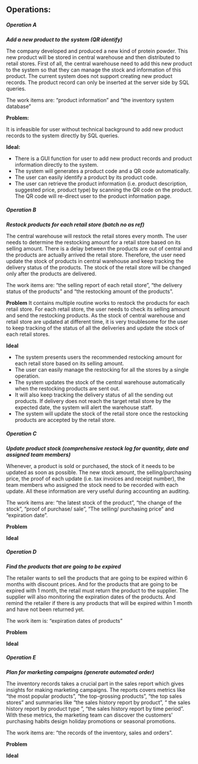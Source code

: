 ## Operations:

##### Operation A
**_Add a new product to the system (QR identify)_**

The company developed and produced a new kind of protein powder. This new product will be stored in central warehouse and then distributed to retail stores. First of all, the central warehouse need to add this new product to the system so that they can manage the stock and information of this product. The current system does not support creating new product records. The product record can only be inserted at the server side by SQL queries.

The work items are: “product information” and “the inventory system database”

**Problem:**

It is infeasible for user without technical background to add new product records to the system directly by SQL queries.

**Ideal:**
- There is a GUI function for user to add new product records and product information directly to the system.
- The system will generates a product code and a QR code automatically.
- The user can easily identify a product by its product code.
- The user can retrieve the product information (i.e. product description, suggested price, product type) by scanning the QR code on the product. The QR code will re-direct user to the product information page.

##### Operation B
**_Restock products for each retail store (batch no as ref)_**

The central warehouse will restock the retail stores every month. The user needs to determine the restocking amount for a retail store based on its selling amount. There is a delay between the products are out of central and the products are actually arrived the retail store. Therefore, the user need update the stock of products in central warehouse and keep tracking the delivery status of the products. The stock of the retail store will be changed only after the products are delivered.

The work items are: “the selling report of each retail store”, “the delivery status of the products” and “the restocking amount of the products”.  

**Problem**
It contains multiple routine works to restock the products for each retail store. For each retail store, the user needs to check its selling amount and send the restocking products. As the stock of central warehouse and retail store are updated at different time, it is very troublesome for the user to keep tracking of the status of all the deliveries and update the stock of each retail stores.

**Ideal**
- The system presents users the recommended restocking amount for each retail store based on its selling amount.
- The user can easily manage the restocking for all the stores by a single operation.
- The system updates the stock of the central warehouse automatically when the restocking products are sent out.
- It will also keep tracking the delivery status of all the sending out products. If delivery does not reach the target retail store by the expected date, the system will alert the warehouse staff.
- The system will update the stock of the retail store once the restocking products are accepted by the retail store.   

##### Operation C
**_Update product stock (comprehensive restock log for quantity, date and assigned team members)_**

Whenever, a product is sold or purchased, the stock of it needs to be updated as soon as possible. The new stock amount, the selling/purchasing price, the proof of each update (i.e. tax invoices and receipt number), the team members who assigned the stock  need to be recorded with each update.  All these information are very useful during accounting an auditing.

The work items are: “the latest stock of the product”, “the change of the stock”, “proof of purchase/ sale”, “The selling/ purchasing price” and “expiration date”.

**Problem**

**Ideal**

##### Operation D
**_Find the products that are going to be expired_**

The retailer wants to sell the products that are going to be expired within 6 months with discount prices. And for the products that are going to be expired with 1 month, the retail must return the product to the supplier. The supplier will also monitoring the expiration dates of the products. And remind the retailer if there is any products that will be expired within 1 month and have not been returned yet.

The work item is: “expiration dates of products”

**Problem**

**Ideal**

##### Operation E
**_Plan for marketing campaigns (generate automated order)_**

The inventory records takes a crucial part in the sales report which gives insights for making marketing campaigns. The reports covers metrics like “the most popular products”, “the top-grossing products”, “the top sales stores” and  summaries like “the sales history report by product”, “ the sales history report by product type ”, “the sales history report by time period”. With these metrics, the marketing team can discover the customers' purchasing habits design holiday promotions or seasonal promotions.

The work items are: “the records of the inventory, sales and orders”.

**Problem**

**Ideal**
